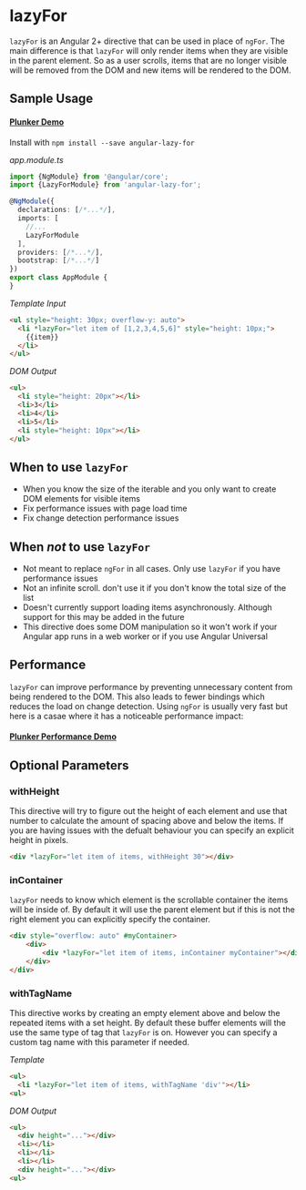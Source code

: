 # lazyFor

`lazyFor` is an Angular 2+ directive that can be used in place of `ngFor`. The main difference is that `lazyFor` will only render items when they are visible in the parent element. So as a user scrolls, items that are no longer visible will be removed from the DOM and new items will be rendered to the DOM.

## Sample Usage
#### [Plunker Demo](https://embed.plnkr.co/t9OKzEOObBClzI6MX6uo/?show=app.component.ts,preview)

Install with `npm install --save angular-lazy-for`

*app.module.ts*
```TypeScript
import {NgModule} from '@angular/core';
import {LazyForModule} from 'angular-lazy-for';

@NgModule({
  declarations: [/*...*/],
  imports: [
    //...
    LazyForModule
  ],
  providers: [/*...*/],
  bootstrap: [/*...*/]
})
export class AppModule {
}
```

*Template Input*
```html
<ul style="height: 30px; overflow-y: auto">
  <li *lazyFor="let item of [1,2,3,4,5,6]" style="height: 10px;">
    {{item}}
  </li>
</ul>
```

*DOM Output*
```html
<ul>
  <li style="height: 20px"></li>
  <li>3</li>
  <li>4</li>
  <li>5</li>
  <li style="height: 10px"></li>
</ul>
```

## When to use `lazyFor`
* When you know the size of the iterable and you only want to create DOM elements for visible items
* Fix performance issues with page load time
* Fix change detection performance issues

## When *not* to use `lazyFor`
* Not meant to replace `ngFor` in all cases. Only use `lazyFor` if you have performance issues
* Not an infinite scroll. don't use it if you don't know the total size of the list
* Doesn't currently support loading items asynchronously. Although support for this may be added in the future
* This directive does some DOM manipulation so it won't work if your Angular app runs in a web worker or if you use Angular Universal

## Performance
`lazyFor` can improve performance by preventing unnecessary content from being rendered to the DOM. This also leads to fewer bindings which reduces the load on change detection. Using `ngFor` is usually very fast but here is a casae where it has a noticeable performance impact:
#### [Plunker Performance Demo](https://embed.plnkr.co/eRMjnhW1ctU1VwdRhE8x/?show=app.component.ts,preview)

## Optional Parameters

### withHeight
This directive will try to figure out the height of each element and use that number to calculate the amount of spacing above and below the items. If you are having issues with the defualt behaviour you can specify an explicit height in pixels.

```HTML
<div *lazyFor="let item of items, withHeight 30"></div>
```

### inContainer
`lazyFor` needs to know which element is the scrollable container the items will be inside of. By default it will use the parent element but if this is not the right element you can explicitly specify the container.

```HTML
<div style="overflow: auto" #myContainer>
    <div>
        <div *lazyFor="let item of items, inContainer myContainer"></div>
    </div>
</div>
```

### withTagName
This directive works by creating an empty element above and below the repeated items with a set height. By default these buffer elements will the use the same type of tag that `lazyFor` is on. However you can specify a custom tag name with this parameter if needed.

*Template*
```HTML
<ul>
  <li *lazyFor="let item of items, withTagName 'div'"></li>
<ul>
```

*DOM Output*
```HTML
<ul>
  <div height="..."></div>
  <li></li>
  <li></li>
  <li></li>
  <div height="..."></div>
<ul>
```